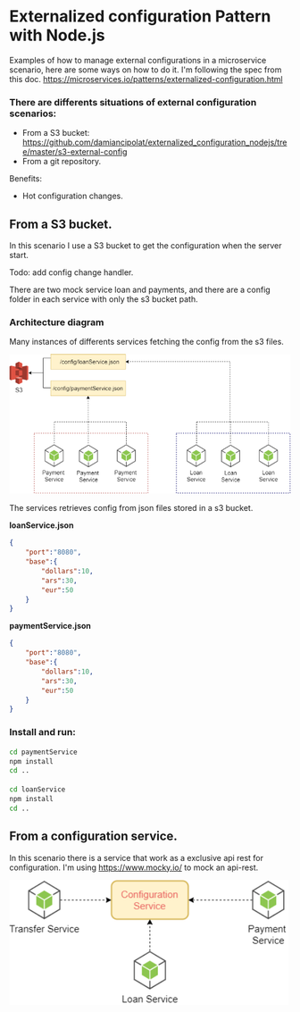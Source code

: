 # Externalized configuration Pattern with Node.js
Examples of how to manage external configurations in a microservice scenario, here are some ways on how to do it.
I'm following the spec from this doc. https://microservices.io/patterns/externalized-configuration.html

### There are differents situations of external configuration scenarios:
- From a S3 bucket: https://github.com/damiancipolat/externalized_configuration_nodejs/tree/master/s3-external-config
- From a git repository.

Benefits:
- Hot configuration changes.

## From a S3 bucket.
In this scenario I use a S3 bucket to get the configuration when the server start.

Todo: add config change handler.

There are two mock service loan and payments, and there are a config folder in each service with only the s3 bucket path.

### **Architecture diagram**
Many instances of differents services fetching the config from the s3 files.

<img src="https://github.com/damiancipolat/externalized_configuration_nodejs/blob/master/s3-external-config/doc/from-s3.png?raw=true" width="800px"/>

The services retrieves config from json files stored in a s3 bucket.

**loanService.json**
```json
{
    "port":"8080",
    "base":{
        "dollars":10,
        "ars":30,
        "eur":50
    }
}
```

**paymentService.json**
```json
{
    "port":"8080",
    "base":{
        "dollars":10,
        "ars":30,
        "eur":50
    }
}
```

### Install and run:
```sh
cd paymentService
npm install
cd ..

cd loanService
npm install
cd ..
```

## From a configuration service.
In this scenario there is a service that work as a exclusive api rest for configuration. I'm using https://www.mocky.io/ to mock an api-rest.

<img src="https://github.com/damiancipolat/externalized_configuration_nodejs/blob/master/doc/S3-service.png?raw=true" width="500px"/>
